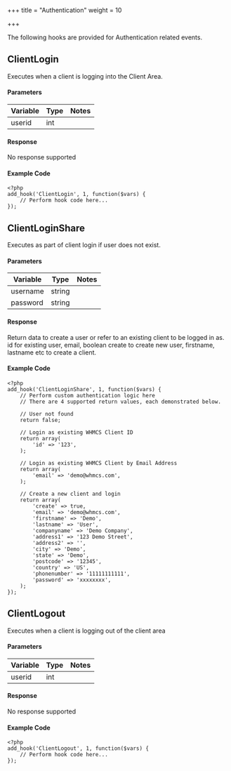 +++
title = "Authentication"
weight = 10

+++

The following hooks are provided for Authentication related events.

## ClientLogin

Executes when a client is logging into the Client Area.

#### Parameters

| Variable | Type | Notes |
| -------- | ---- | ----- |
| userid | int |  |

#### Response

No response supported

#### Example Code

```
<?php
add_hook('ClientLogin', 1, function($vars) {
    // Perform hook code here...
});
```

## ClientLoginShare

Executes as part of client login if user does not exist.

#### Parameters

| Variable | Type | Notes |
| -------- | ---- | ----- |
| username | string |  |
| password | string |  |

#### Response

Return data to create a user or refer to an existing client to be logged in as. id for existing user, email, boolean create to create new user, firstname, lastname etc to create a client.

#### Example Code

```
<?php
add_hook('ClientLoginShare', 1, function($vars) {
    // Perform custom authentication logic here
    // There are 4 supported return values, each demonstrated below.

    // User not found
    return false;

    // Login as existing WHMCS Client ID
    return array(
        'id' => '123',
    );

    // Login as existing WHMCS Client by Email Address
    return array(
        'email' => 'demo@whmcs.com',
    );

    // Create a new client and login
    return array(
        'create' => true,
        'email' => 'demo@whmcs.com',
        'firstname' => 'Demo',
        'lastname' => 'User',
        'companyname' => 'Demo Company',
        'address1' => '123 Demo Street',
        'address2' => '',
        'city' => 'Demo',
        'state' => 'Demo',
        'postcode' => '12345',
        'country' => 'US',
        'phonenumber' => '11111111111',
        'password' => 'xxxxxxxx',
    );
});
```

## ClientLogout

Executes when a client is logging out of the client area

#### Parameters

| Variable | Type | Notes |
| -------- | ---- | ----- |
| userid | int |  |

#### Response

No response supported

#### Example Code

```
<?php
add_hook('ClientLogout', 1, function($vars) {
    // Perform hook code here...
});
```

